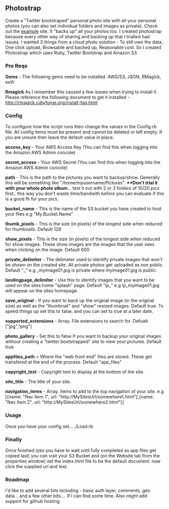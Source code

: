 <h2>Photostrap</h2>
Create a "Twitter bootstraped" personal photo site with all your personal photos (you can also set individual folders and images as private). Check out the <a href="http://testing.worrad.me.s3-website-eu-west-1.amazonaws.com/" target="_blank">example</a> site. It "backs up" all your photos too.
I created photostrap because every other way of sharing and backing up that I trialled had issues. I wanted 3 things from a cloud photo solution - To still own the data, One click upload, Browsable and backed up, Reasonable cost. So I created Photostrap which uses Ruby, Twitter Bootstrap and Amazon S3.


<h3>Pre Reqs</h3>
<b>Gems</b> - The following gems need to be installed. AWS/S3, JSON, RMagick, exifr

<b>Rmagick</b>
 As I remember this caused a few issues when trying to install it. Please reference the following document to get it installed - http://rmagick.rubyforge.org/install-faq.html

<h3>Config</h3>
 To configure how the script runs then change the values in the Config.rb file. All config items must be present and cannot be deleted or left empty. If you are unsure then leave the default value in place.

<b>access_key</b> - Your AWS Access Key (You can find this when logging into the Amazon AWS Admin concole)

<b>secret_access</b> - Your AWS Secret (You can find this when logging into the Amazon AWS Admin concole)

<b>path</b> - This is the path to the pictures you want to backup/show. Generally this will be something like  "/home/myusername/Pictures". <b>**Don't trial it with your whole photo album</b>... test it out with 2 or 3 folders of 10/20 pics first.. this way you don't waste time/bandwith before you can evaluate if this is a good fit for your pics.

<b>bucket_name</b> - This is the name of the S3 bucket you have created to host your files e.g "My.Bucket.Name"

<b>thumb_pixels</b> - This is the size (in pixels) of the longest side when reduced for thumbnails. Default 128

<b>show_pixels</b> - This is the size (in pixels) of the longest side when reduced for show images. These show images are the images that the user sees when clicking on the image. Default 600

<b>private_delimiter</b> - The delimeter used to identify private images that won't be shown on the created site. All private photos get uploaded as non public. Default "_" e.g _myimage01.jpg is private where myimage01.jpg is public.

<b>landingpage_delimiter</b> - Use this to identify images that you want to be used on the sites home "splash" page. Default "lp_" e.g lp_myimage01.jpg will appear on the sites homepage.

<b>save_original</b> - If you want to back up the original image (in the original size) as well as the "thumbnail" and "show" resized images. Default true. To speed things up set this to false, and you can set to true at a later date.

<b>supported_extensions</b> - Array. File extensions to search for. Defualt ["jpg","png"]

<b>photo_gallery</b> - Set this to false if you want to backup your original images without creating a "twitter bootstrapped" site to view your pictures. Default true

<b>appfiles_path</b> = Where the "web front end" files are stored. These get transfered at the end of the process. Default "app_files"

<b>copyright_text</b> - Copyright text to display at the bottom of the site.

<b>site_title</b> - The title of your site.

<b>navigation_items</b> - Array. Items to add to the top navigation of your site. e.g [{name: "Nav Item 1", url: "http://MySitesUrl/somewhere1.html"},{name: "Nav Item 2", url: "http://MySitesUrl/somewhere2.html"}]

<h3>Usage</h3>
Once you have your config set... ./Load.rb

<h3>Finally</h3>
Once finished (yes you have to wait until fully completed as app files get copied last) you can visit your S3 Bucket and (on the Website tab from the properties window) set the index.html file to be the default document. now click the supplied url and test.

<h3>Roadmap</h3>
I'd like to add several bits including - basic auth layer, comments, geo data... and a few other bits.... If I can find some time.
Also might add support for github hosting